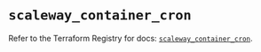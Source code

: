 # `scaleway_container_cron`

Refer to the Terraform Registry for docs: [`scaleway_container_cron`](https://registry.terraform.io/providers/scaleway/scaleway/2.57.0/docs/resources/container_cron).
